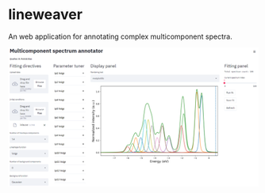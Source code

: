 # lineweaver
An web application for annotating complex multicomponent spectra.

![Front Panel](https://github.com/mpes-kit/lineweaver/blob/main/resources/PanelFigure.png)
